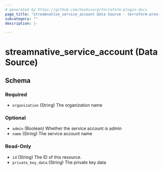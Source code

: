 ```yaml
---
# generated by https://github.com/hashicorp/terraform-plugin-docs
page_title: "streamnative_service_account Data Source - terraform-provider-streamnative"
subcategory: ""
description: |-
  
---
```


# streamnative_service_account (Data Source)





<!-- schema generated by tfplugindocs -->
## Schema

### Required

- `organization` (String) The organization name

### Optional

- `admin` (Boolean) Whether the service account is admin
- `name` (String) The service account name

### Read-Only

- `id` (String) The ID of this resource.
- `private_key_data` (String) The private key data


